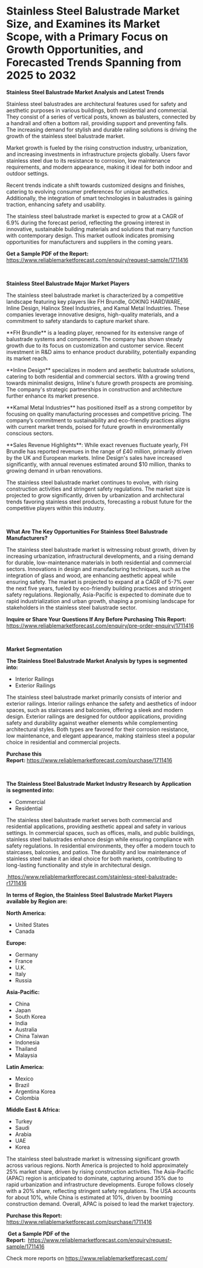<p><h1>Stainless Steel Balustrade Market Size, and Examines its Market Scope, with a Primary Focus on Growth Opportunities, and Forecasted Trends Spanning from 2025 to 2032</h1></p><p><strong>Stainless Steel Balustrade Market Analysis and Latest Trends</strong></p>
<p><p>Stainless steel balustrades are architectural features used for safety and aesthetic purposes in various buildings, both residential and commercial. They consist of a series of vertical posts, known as balusters, connected by a handrail and often a bottom rail, providing support and preventing falls. The increasing demand for stylish and durable railing solutions is driving the growth of the stainless steel balustrade market. </p><p>Market growth is fueled by the rising construction industry, urbanization, and increasing investments in infrastructure projects globally. Users favor stainless steel due to its resistance to corrosion, low maintenance requirements, and modern appearance, making it ideal for both indoor and outdoor settings. </p><p>Recent trends indicate a shift towards customized designs and finishes, catering to evolving consumer preferences for unique aesthetics. Additionally, the integration of smart technologies in balustrades is gaining traction, enhancing safety and usability. </p><p>The stainless steel balustrade market is expected to grow at a CAGR of 6.9% during the forecast period, reflecting the growing interest in innovative, sustainable building materials and solutions that marry function with contemporary design. This market outlook indicates promising opportunities for manufacturers and suppliers in the coming years.</p></p>
<p><strong>Get a Sample PDF of the Report:&nbsp;</strong> <a href="https://www.reliablemarketforecast.com/enquiry/request-sample/1711416?utm_campaign=1102&utm_medium=2&utm_source=Github&utm_content=ia&utm_term=30012025&utm_id=stainless-steel-balustrade">https://www.reliablemarketforecast.com/enquiry/request-sample/1711416</a></p>
<p>&nbsp;</p>
<p><strong>Stainless Steel Balustrade Major Market Players</strong></p>
<p><p>The stainless steel balustrade market is characterized by a competitive landscape featuring key players like FH Brundle, GOKING HARDWARE, Inline Design, Halinox Steel Industries, and Kamal Metal Industries. These companies leverage innovative designs, high-quality materials, and a commitment to safety standards to capture market share.</p><p>**FH Brundle** is a leading player, renowned for its extensive range of balustrade systems and components. The company has shown steady growth due to its focus on customization and customer service. Recent investment in R&D aims to enhance product durability, potentially expanding its market reach.</p><p>**Inline Design** specializes in modern and aesthetic balustrade solutions, catering to both residential and commercial sectors. With a growing trend towards minimalist designs, Inline's future growth prospects are promising. The company's strategic partnerships in construction and architecture further enhance its market presence.</p><p>**Kamal Metal Industries** has positioned itself as a strong competitor by focusing on quality manufacturing processes and competitive pricing. The company’s commitment to sustainability and eco-friendly practices aligns with current market trends, poised for future growth in environmentally conscious sectors.</p><p>**Sales Revenue Highlights**: While exact revenues fluctuate yearly, FH Brundle has reported revenues in the range of £40 million, primarily driven by the UK and European markets. Inline Design's sales have increased significantly, with annual revenues estimated around $10 million, thanks to growing demand in urban renovations. </p><p>The stainless steel balustrade market continues to evolve, with rising construction activities and stringent safety regulations. The market size is projected to grow significantly, driven by urbanization and architectural trends favoring stainless steel products, forecasting a robust future for the competitive players within this industry.</p></p>
<p>&nbsp;</p>
<p><strong>What Are The Key Opportunities For Stainless Steel Balustrade Manufacturers?</strong></p>
<p><p>The stainless steel balustrade market is witnessing robust growth, driven by increasing urbanization, infrastructural developments, and a rising demand for durable, low-maintenance materials in both residential and commercial sectors. Innovations in design and manufacturing techniques, such as the integration of glass and wood, are enhancing aesthetic appeal while ensuring safety. The market is projected to expand at a CAGR of 5-7% over the next five years, fueled by eco-friendly building practices and stringent safety regulations. Regionally, Asia-Pacific is expected to dominate due to rapid industrialization and urban growth, shaping a promising landscape for stakeholders in the stainless steel balustrade sector.</p></p>
<p><strong>Inquire or Share Your Questions If Any Before Purchasing This Report:</strong> <a href="https://www.reliablemarketforecast.com/enquiry/pre-order-enquiry/1711416?utm_campaign=1102&utm_medium=2&utm_source=Github&utm_content=ia&utm_term=30012025&utm_id=stainless-steel-balustrade">https://www.reliablemarketforecast.com/enquiry/pre-order-enquiry/1711416</a></p>
<p>&nbsp;</p>
<p><strong>Market Segmentation</strong></p>
<p><strong>The Stainless Steel Balustrade Market Analysis by types is segmented into:</strong></p>
<p><ul><li>Interior Railings</li><li>Exterior Railings</li></ul></p>
<p><p>The stainless steel balustrade market primarily consists of interior and exterior railings. Interior railings enhance the safety and aesthetics of indoor spaces, such as staircases and balconies, offering a sleek and modern design. Exterior railings are designed for outdoor applications, providing safety and durability against weather elements while complementing architectural styles. Both types are favored for their corrosion resistance, low maintenance, and elegant appearance, making stainless steel a popular choice in residential and commercial projects.</p></p>
<p><strong>Purchase this Report:&nbsp;</strong><a href="https://www.reliablemarketforecast.com/purchase/1711416?utm_campaign=1102&utm_medium=2&utm_source=Github&utm_content=ia&utm_term=30012025&utm_id=stainless-steel-balustrade">https://www.reliablemarketforecast.com/purchase/1711416</a></p>
<p>&nbsp;</p>
<p><strong>The Stainless Steel Balustrade Market Industry Research by Application is segmented into:</strong></p>
<p><ul><li>Commercial</li><li>Residential</li></ul></p>
<p><p>The stainless steel balustrade market serves both commercial and residential applications, providing aesthetic appeal and safety in various settings. In commercial spaces, such as offices, malls, and public buildings, stainless steel balustrades enhance design while ensuring compliance with safety regulations. In residential environments, they offer a modern touch to staircases, balconies, and patios. The durability and low maintenance of stainless steel make it an ideal choice for both markets, contributing to long-lasting functionality and style in architectural design.</p></p>
<p><a href="https://www.reliablemarketforecast.com/stainless-steel-balustrade-r1711416?utm_campaign=1102&utm_medium=2&utm_source=Github&utm_content=ia&utm_term=30012025&utm_id=stainless-steel-balustrade">&nbsp;https://www.reliablemarketforecast.com/stainless-steel-balustrade-r1711416</a></p>
<p><strong>In terms of Region, the Stainless Steel Balustrade Market Players available by Region are:</strong></p>
<p>
    <p> <strong> North America: </strong>
        <ul>
            <li>United States</li>
            <li>Canada</li>
        </ul>
        </p> 
    <p> <strong> Europe: </strong>
        <ul>
            <li>Germany</li>
            <li>France</li>
            <li>U.K.</li>
            <li>Italy</li>
            <li>Russia</li>
        </ul>
        </p> 
    <p> <strong> Asia-Pacific: </strong>
        <ul>
            <li>China</li>
            <li>Japan</li>
            <li>South Korea</li>
            <li>India</li>
            <li>Australia</li>
            <li>China Taiwan</li>
            <li>Indonesia</li>
            <li>Thailand</li>
            <li>Malaysia</li>
        </ul>
        </p> 
    <p> <strong> Latin America: </strong>
        <ul>
            <li>Mexico</li>
            <li>Brazil</li>
            <li>Argentina Korea</li>
            <li>Colombia</li>
        </ul>
        </p> 
    <p> <strong> Middle East & Africa: </strong>
        <ul>
            <li>Turkey</li>
            <li>Saudi</li>
            <li>Arabia</li>
            <li>UAE</li>
            <li>Korea</li>
        </ul>
    </p>
    </p>
<p><p>The stainless steel balustrade market is witnessing significant growth across various regions. North America is projected to hold approximately 25% market share, driven by rising construction activities. The Asia-Pacific (APAC) region is anticipated to dominate, capturing around 35% due to rapid urbanization and infrastructure developments. Europe follows closely with a 20% share, reflecting stringent safety regulations. The USA accounts for about 10%, while China is estimated at 10%, driven by booming construction demand. Overall, APAC is poised to lead the market trajectory.</p></p>
<p><strong>Purchase this Report: </strong><a href="https://www.reliablemarketforecast.com/purchase/1711416?utm_campaign=1102&utm_medium=2&utm_source=Github&utm_content=ia&utm_term=30012025&utm_id=stainless-steel-balustrade">https://www.reliablemarketforecast.com/purchase/1711416</a></p>
<p>&nbsp;<strong>Get a Sample PDF of the Report:&nbsp;&nbsp;</strong><a href="https://www.reliablemarketforecast.com/enquiry/request-sample/1711416?utm_campaign=1102&utm_medium=2&utm_source=Github&utm_content=ia&utm_term=30012025&utm_id=stainless-steel-balustrade">https://www.reliablemarketforecast.com/enquiry/request-sample/1711416</a></p>
<p><strong></strong></p>
<p>Check more reports on <a href="https://www.reliablemarketforecast.com/?utm_campaign=1102&utm_medium=2&utm_source=Github&utm_content=ia&utm_term=30012025&utm_id=stainless-steel-balustrade">https://www.reliablemarketforecast.com/</a></p>
